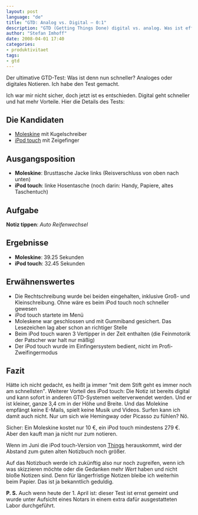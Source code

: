 ```yaml
---
layout: post
language: "de"
title: "GTD: Analog vs. Digital – 0:1"
description: "GTD (Getting Things Done) digital vs. analog. Was ist effizienter und schneller? Der ultimative Wettkampf um Leben und Tod."
author: "Stefan Imhoff"
date: 2008-04-01 17:40
categories:
- produktivitaet
tags:
- gtd
---
```


Der ultimative GTD-Test: Was ist denn nun schneller? Analoges oder digitales Notieren. Ich habe den Test gemacht.

Ich war mir nicht sicher, doch jetzt ist es entschieden. Digital geht schneller und hat mehr Vorteile. Hier die Details des Tests:

## Die Kandidaten

* [Moleskine](http://www.moleskine.com/de/) mit Kugelschreiber
* [iPod touch](http://www.apple.com/de/ipod-touch/) mit Zeigefinger

## Ausgangsposition

* **Moleskine**: Brusttasche Jacke links (Reisverschluss von oben nach unten)
* **iPod touch**: linke Hosentasche (noch darin: Handy, Papiere, altes Taschentuch)

## Aufgabe

**Notiz tippen**: *Auto Reifenwechsel*

## Ergebnisse

* **Moleskine**: 39.25 Sekunden
* **iPod touch**: 32.45 Sekunden

## Erwähnenswertes

* Die Rechtschreibung wurde bei beiden eingehalten, inklusive Groß- und Kleinschreibung. Ohne wäre es beim iPod touch noch schneller gewesen
* iPod touch startete im Menü
* Moleskene war geschlossen und mit Gummiband gesichert. Das Lesezeichen lag aber schon an richtiger Stelle
* Beim iPod touch waren 3 Vertipper in der Zeit enthalten (die Feinmotorik der Patscher war halt nur mäßig)
* Der iPod touch wurde im Einfingersystem bedient, nicht im Profi-Zweifingermodus

## Fazit

Hätte ich nicht gedacht, es heißt ja immer <q>mit dem Stift geht es immer noch am schnellsten</q>. Weiterer Vorteil des iPod touch: Die Notiz ist bereits digital und kann sofort in anderen GTD-Systemen weiterverwendet werden. Und er ist kleiner, ganze 3,4 cm in der Höhe und Breite. Und das Molekine empfängt keine E-Mails, spielt keine Musik und Videos. Surfen kann ich damit auch nicht. Nur um sich wie Hemingway oder Picasso zu fühlen? Nö.

Sicher: Ein Moleskine kostet nur 10 €, ein iPod touch mindestens 279 €. Aber den kauft man ja nicht nur zum notieren.

Wenn im Juni die iPod touch-Version von [Things](https://culturedcode.com/things/) herauskommt, wird der Abstand zum guten alten Notizbuch noch größer.

Auf das Notizbuch werde ich zukünftig also nur noch zugreifen, wenn ich was skizzieren möchte oder die Gedanken mehr *Wert* haben und nicht bloße Notizen sind. Denn für längerfristige Notizen bleibe ich weiterhin beim Papier. Das ist ja bekanntlich geduldig.

**P. S.** Auch wenn heute der 1. April ist: dieser Test ist ernst gemeint und wurde unter Aufsicht eines Notars in einem extra dafür ausgestatteten Labor durchgeführt.
